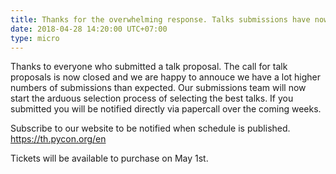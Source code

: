 ```yaml
---
title: Thanks for the overwhelming response. Talks submissions have now closed
date: 2018-04-28 14:20:00 UTC+07:00
type: micro
---
```


Thanks to everyone who submitted a talk proposal. 
The call for talk proposals is now closed and we are
happy to annouce we have a lot higher numbers of submissions than 
expected.
Our submissions team will now start the arduous selection process
of selecting the best talks. If you submitted you will be notified
directly via papercall over the coming weeks.

Subscribe to our website to be notified when schedule is published.
https://th.pycon.org/en

Tickets will be available to purchase on May 1st.
